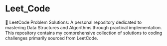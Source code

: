 # Leet_Code
🧩 LeetCode Problem Solutions: A personal repository dedicated to mastering Data Structures and Algorithms through practical implementation.  This repository contains my comprehensive collection of solutions to coding challenges primarily sourced from LeetCode. 
